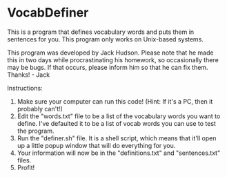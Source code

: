 # VocabDefiner
This is a program that defines vocabulary words and puts them in sentences for you. This program only works on Unix-based systems.

This program was developed by Jack Hudson. Please note that he made this in two days while procrastinating his homework, so occasionally there may be bugs. If that occurs, please inform him so that he can fix them. Thanks! - Jack

Instructions:
1. Make sure your computer can run this code! (Hint: If it's a PC, then it probably can't!)
2. Edit the "words.txt" file to be a list of the vocabulary words you want to define. I've defaulted it to be a list of vocab words you can use to test the program.
3. Run the "definer.sh" file. It is a shell script, which means that it'll open up a little popup window that will do everything for you.
4. Your information will now be in the "definitions.txt" and "sentences.txt" files.
5. Profit!
